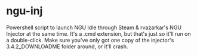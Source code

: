 # ngu-inj
Powershell script to launch NGU Idle through Steam &amp; rvazarkar's NGU Injector at the same time.
It's a .cmd extension, but that's just so it'll run on a double-click.
Make sure you've only got one copy of the injector's 3.4.2_DOWNLOADME folder around, or it'll crash.
